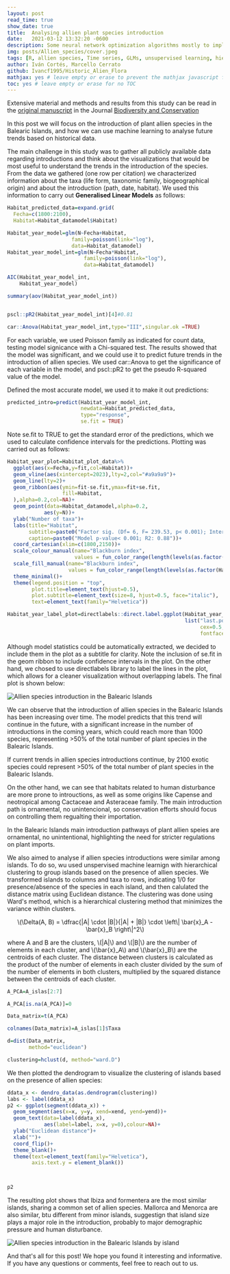 ```yaml
---
layout: post
read_time: true
show_date: true
title:  Analysing allien plant species introduction
date:   2021-03-12 13:32:20 -0600
description: Some neural network optimization algorithms mostly to implement momentum when doing back propagation.
img: posts/Allien_species/cover.jpeg
tags: [R, allien species, Time series, GLMs, unsupervised learning, hierarchical clustering]
author: Iván Cortés, Marcello Cerrato
github: Ivancf1995/Historic_Alien_Flora
mathjax: yes # leave empty or erase to prevent the mathjax javascript from loading
toc: yes # leave empty or erase for no TOC
---
```


Extensive material and methods and results from this study can be read in the [original manuscript](https://doi.org/10.1007/s10531-023-02620-z) in the Journal [Biodiversity and Conservation](https://link.springer.com/journal/10531)

In this post we will focus on the introduction of plant allien species in the Balearic Islands, and how we can use machine learning to analyse future trends based on historical data. 

The main challenge in this study was to gather all publicly available data regarding introductions and think about the visualizations that would be most useful to understand the trends in the introduction of the species. From the data we gathered (one row per citation) we characterized information about the taxa (life form, taxonomic family, biogeographical origin) and about the introduction (path, date, habitat). We used this information to carry out **Generalised Linear Models** as follows:

```r
Habitat_predicted_data=expand.grid(
  Fecha=c(1800:2100),
  Habitat=Habitat_datamodel$Habitat)

Habitat_year_model=glm(N~Fecha+Habitat,
                     family=poisson(link="log"),
                     data=Habitat_datamodel)
Habitat_year_model_int=glm(N~Fecha*Habitat,
                         family=poisson(link="log"),
                         data=Habitat_datamodel)

AIC(Habitat_year_model_int,
    Habitat_year_model)

summary(aov(Habitat_year_model_int))


pscl::pR2(Habitat_year_model_int)[4]#0.81

car::Anova(Habitat_year_model_int,type="III",singular.ok =TRUE)
```

For each variable, we used Poisson family as indicated for count data, testing model signicance with a Chi-squared test. The results showed that the model was significant, and we could use it to predict future trends in the introduction of allien species. We used car::Anova to get the significance of each variable in the model, and pscl::pR2 to get the pseudo R-squared value of the model.

Defined the most accurate model, we used it to make it out predictions:

```r
predicted_intro=predict(Habitat_year_model_int,
                        newdata=Habitat_predicted_data,
                        type="response",
                        se.fit = TRUE)
```

Note se.fit to TRUE to get the standard error of the predictions, which we used to calculate confidence intervals for the predictions. Plotting was carried out as follows:

```r
Habitat_year_plot=Habitat_plot_data%>%
  ggplot(aes(x=Fecha,y=fit,col=Habitat))+
  geom_vline(aes(xintercept=2023),lty=2,col="#a9a9a9")+
  geom_line(lty=2)+
  geom_ribbon(aes(ymin=fit-se.fit,ymax=fit+se.fit,
                  fill=Habitat,
  ),alpha=0.2,col=NA)+
  geom_point(data=Habitat_datamodel,alpha=0.2,
            aes(y=N))+
  ylab("Number of taxa")+
  labs(title="Habitat",
       subtitle=paste0("Factor sig. (Df= 6, F= 239.53, p< 0.001); Interaction sig. (Df=6 , LR= 58.64, p< 0.001)"),
       caption=paste0("Model p-value< 0.001; R2: 0.88"))+
  coord_cartesian(xlim=c(1800,2150))+
  scale_colour_manual(name="Blackburn index",
                      values = fun_color_range(length(levels(as.factor(Habitat_datamodel$Habitat)))))+
  scale_fill_manual(name="Blackburn index",
                    values = fun_color_range(length(levels(as.factor(Habitat_datamodel$Habitat)))))+
  theme_minimal()+
  theme(legend.position = "top",
        plot.title=element_text(hjust=0.5),
        plot.subtitle=element_text(size=8, hjust=0.5, face="italic"),
        text=element_text(family="Helvetica"))

Habitat_year_label_plot=directlabels::direct.label.ggplot(Habitat_year_plot,
                                                          list("last.points",
                                                               cex=0.5,
                                                               fontface="bold"))
```

Although model statistics could be automatically extracted, we decided to include them in the plot as a subtitle for clarity.  Note the inclusion of se.fit in the geom ribbon to include confidence intervals in the plot. On the other hand, we chosed to use directlabels library to label the lines in the plot, which allows for a cleaner visualization without overlapping labels. The final plot is shown below:

![Allien species introduction in the Balearic Islands](./assets/img/posts/Allien_species/trends.jpg)

We can observe that the introduction of allien species in the Balearic Islands has been increasing over time. The model predicts that this trend will continue in the future, with a significant increase in the number of introductions in the coming years, which could reach more than 1000 species, representing >50% of the total number of plant species in the Balearic Islands.

<tweet>If current trends in allien species introductions continue, by 2100 exotic species could represent >50% of the total number of plant species in the Balearic Islands.</tweet>

On the other hand, we can see that habitats related to human disturbance are more prone to introuctions, as well as some origins like Capense and neotropical among Cactaceae and Asteraceae family. The main introduction path is ornamental, no unintencional, so conservation efforts should focus on controlling them regualting their importation. 

<tweet>In the Balearic Islands main introduction pathways of plant allien speies are ornamental, no unintentional, highlighting the need for stricter regulations on plant imports.</tweet>

We also aimed to analyse if allien species introductions were similar among islands. To do so, wu used unspervised machine learnign with hierarchical clustering to group islands based on the presence of allien species. We transformed islands to columns and taxa to rows, indicating 1/0 for presence/absence of the species in each island, and then calulated the distance matrix using Euclidean distance. The clustering was done using Ward's method, which is a hierarchical clustering method that minimizes the variance within clusters.

<p style="text-align:center">
\(\Delta(A, B) = \dfrac{|A| \cdot |B|}{|A| + |B|} \cdot \left\| \bar{x}_A - \bar{x}_B \right\|^2\)
</p>

<p>
where A and B are the clusters, \(|A|\) and \(|B|\) are the number of elements in each cluster, and \(\bar{x}_A\) and \(\bar{x}_B\) are the centroids of each cluster. The distance between clusters is calculated as the product of the number of elements in each cluster divided by the sum of the number of elements in both clusters, multiplied by the squared distance between the centroids of each cluster. 
</p>

```r
A_PCA=A_islas[2:7]

A_PCA[is.na(A_PCA)]=0

Data_matrix=t(A_PCA)

colnames(Data_matrix)=A_islas[1]$Taxa

d=dist(Data_matrix,
       method="euclidean")

clustering=hclust(d, method="ward.D")

```

We then plotted the dendrogram to visualize the clustering of islands based on the presence of allien species:

```r
ddata_x <- dendro_data(as.dendrogram(clustering))
labs <- label(ddata_x)
p2 <- ggplot(segment(ddata_x)) +
  geom_segment(aes(x=x, y=y, xend=xend, yend=yend))+
  geom_text(data=label(ddata_x),
            aes(label=label, x=x, y=0),colour=NA)+
  ylab("Euclidean distance")+
  xlab("")+
  coord_flip()+
  theme_blank()+
  theme(text=element_text(family="Helvetica"),
        axis.text.y = element_blank())



p2
```

The resulting plot shows that Ibiza and formentera are the most similar islands, sharing a common set of allien species. Mallorca and Menorca are also similar, btu different from minor islands, suggestign that island size plays a major role in the introduction, probably to major demographic pressure and human disturbance. 

![Allien species introduction in the Balearic Islands by island](./assets/img/posts/Allien_species/dendro.jpg)


And that's all for this post! We hope you found it interesting and informative. If you have any questions or comments, feel free to reach out to us.
